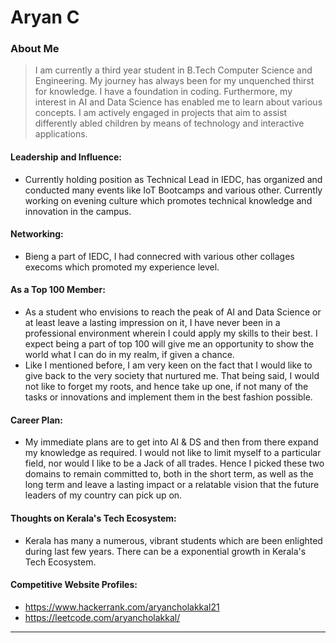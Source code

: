 # Aryan C

### About Me

> I am currently a third year student in B.Tech Computer Science and Engineering. My journey has always been for my unquenched thirst for knowledge. I have a foundation in coding. Furthermore, my interest in AI and Data Science has enabled me to learn about various concepts.
I am actively engaged in projects that aim to assist differently abled children by means of technology and interactive applications.

#### Leadership and Influence:

- Currently holding position as Technical Lead in IEDC, has organized and conducted many events like IoT Bootcamps and various other. Currently working on evening culture which promotes technical knowledge and innovation in the campus.

#### Networking: 

- Bieng a part of IEDC, I had connecred with various other collages execoms which promoted my experience level.

#### As a Top 100 Member:

- As a student who envisions to reach the peak of AI and Data Science or at least leave a lasting impression on it, I have never been in a professional environment wherein I could apply my skills to their best. I expect being a part of top 100 will give me an opportunity to show the world what I can do in my realm, if given a chance.
- Like I mentioned before, I am very keen on the fact that I would like to give back to the very society that nurtured me. That being said, I would not like to forget my roots, and hence take up one, if not many of the tasks or innovations and implement them in the best fashion possible.

#### Career Plan: 

- My immediate plans are to get into  AI & DS and then from there expand my knowledge as required. I would not like to limit myself to a particular field, nor would I like to be a Jack of all trades. Hence I picked these two domains to remain committed to, both in the short term, as well as the long term and leave a lasting impact or a relatable vision that the future leaders of my country can pick up on.

#### Thoughts on Kerala's Tech Ecosystem:

- Kerala has many a numerous, vibrant students which are been enlighted during last few years. There can be a exponential growth in Kerala's Tech Ecosystem.  

#### Competitive Website Profiles:

- https://www.hackerrank.com/aryancholakkal21
- https://leetcode.com/aryancholakkal/

---
